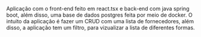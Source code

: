 Aplicação com o front-end feito em react.tsx e back-end com java spring boot, além disso, uma base de dados postgres feita por meio de docker. O intuito da aplicação é fazer um CRUD com uma lista de fornecedores,
além disso, a aplicação tem um filtro, para vizualizar a lista de diferentes formas. 

